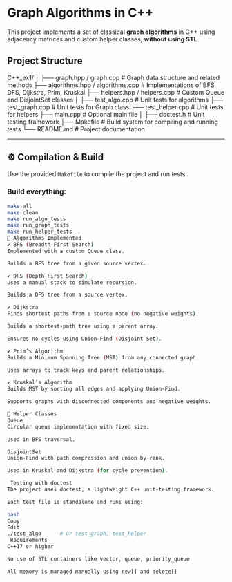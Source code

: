 # Graph Algorithms in C++

This project implements a set of classical **graph algorithms** in C++ using adjacency matrices and custom helper classes, **without using STL**.

##  Project Structure
C++_ex1/ │ ├── graph.hpp / graph.cpp # Graph data structure and related methods ├── algorithms.hpp / algorithms.cpp # Implementations of BFS, DFS, Dijkstra, Prim, Kruskal ├── helpers.hpp / helpers.cpp # Custom Queue and DisjointSet classes │ ├── test_algo.cpp # Unit tests for algorithms ├── test_graph.cpp # Unit tests for Graph class ├── test_helper.cpp # Unit tests for helpers ├── main.cpp # Optional main file │ ├── doctest.h # Unit testing framework ├── Makefile # Build system for compiling and running tests └── README.md # Project documentation

---

## ⚙️ Compilation & Build

Use the provided `Makefile` to compile the project and run tests.

### Build everything:

```bash
make all
make clean
make run_algo_tests
make run_graph_tests
make run_helper_tests
🧠 Algorithms Implemented
✔️ BFS (Breadth-First Search)
Implemented with a custom Queue class.

Builds a BFS tree from a given source vertex.

✔️ DFS (Depth-First Search)
Uses a manual stack to simulate recursion.

Builds a DFS tree from a source vertex.

✔️ Dijkstra
Finds shortest paths from a source node (no negative weights).

Builds a shortest-path tree using a parent array.

Ensures no cycles using Union-Find (Disjoint Set).

✔️ Prim’s Algorithm
Builds a Minimum Spanning Tree (MST) from any connected graph.

Uses arrays to track keys and parent relationships.

✔️ Kruskal’s Algorithm
Builds MST by sorting all edges and applying Union-Find.

Supports graphs with disconnected components and negative weights.

🧩 Helper Classes
Queue
Circular queue implementation with fixed size.

Used in BFS traversal.

DisjointSet
Union-Find with path compression and union by rank.

Used in Kruskal and Dijkstra (for cycle prevention).

 Testing with doctest
The project uses doctest, a lightweight C++ unit-testing framework.

Each test file is standalone and runs using:

bash
Copy
Edit
./test_algo      # or test_graph, test_helper
 Requirements
C++17 or higher

No use of STL containers like vector, queue, priority_queue

All memory is managed manually using new[] and delete[]

